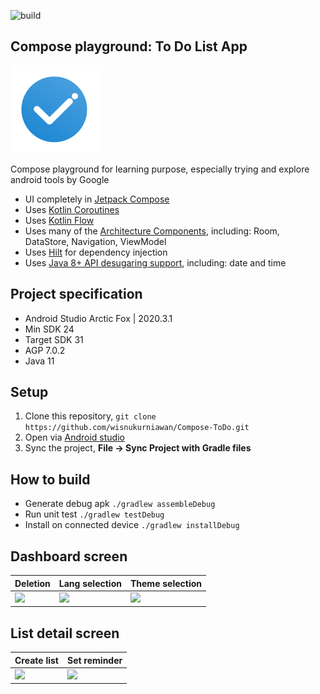 ![build](https://github.com/wisnukurniawan/Compose-ToDo/actions/workflows/build.yml/badge.svg)

## Compose playground: To Do List App

<img src="art/playstore_icon.png" width="140">

Compose playground for learning purpose, especially trying and explore android tools by Google

* UI completely in [Jetpack Compose](https://developer.android.com/jetpack/compose)
* Uses [Kotlin Coroutines](https://kotlinlang.org/docs/reference/coroutines/coroutines-guide.html)
* Uses [Kotlin Flow](https://kotlinlang.org/docs/flow.html)
* Uses many of the [Architecture Components](https://developer.android.com/topic/libraries/architecture/), including: Room, DataStore, Navigation, ViewModel
* Uses [Hilt](https://dagger.dev/hilt/) for dependency injection
* Uses [Java 8+ API desugaring support](https://developer.android.com/studio/write/java8-support#library-desugaring), including: date and time

## Project specification

* Android Studio Arctic Fox | 2020.3.1
* Min SDK 24
* Target SDK 31
* AGP 7.0.2
* Java 11

## Setup

1. Clone this repository, `git clone https://github.com/wisnukurniawan/Compose-ToDo.git`
2. Open via [Android studio](https://developer.android.com/studio)
3. Sync the project, **File -> Sync Project with Gradle files**

## How to build

* Generate debug apk `./gradlew assembleDebug`
* Run unit test `./gradlew testDebug`
* Install on connected device `./gradlew installDebug`

## Dashboard screen

| Deletion | Lang selection | Theme selection |
| ---- | ---- | ---- |
| <img src="art/swipe-list.gif" width="260"> | <img src="art/select-language.gif" width="260"> | <img src="art/select-theme.gif" width="260"> |

## List detail screen

| Create list | Set reminder |
| ---- | ---- |
| <img src="art/new-list.gif" width="260"> | <img src="art/set-reminder.gif" width="260"> |

